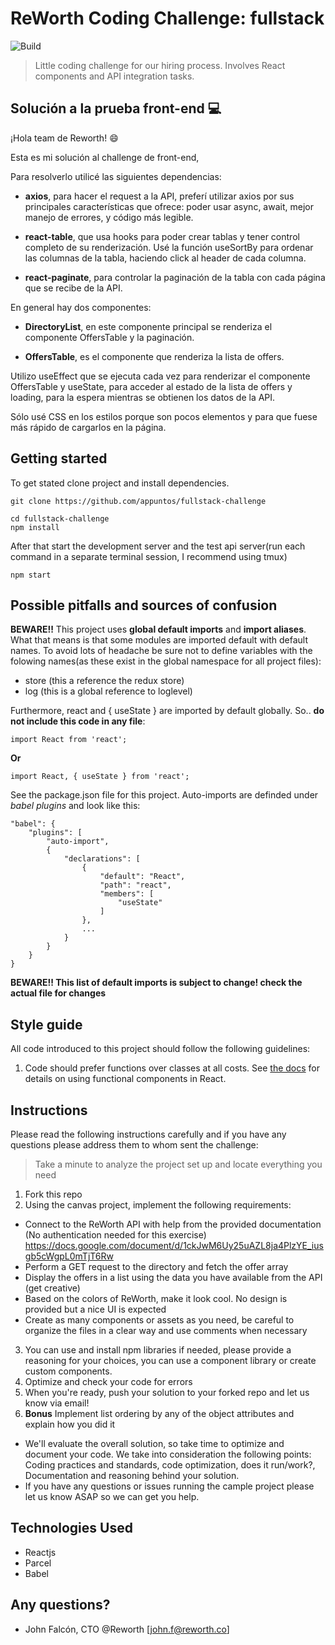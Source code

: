# ReWorth Coding Challenge: fullstack

![Build](https://github.com/reworthrewards/frontend-challenge/workflows/Build/badge.svg?branch=master&event=push)

> Little coding challenge for our hiring process.
> Involves React components and API integration tasks.
## Solución a la prueba front-end 	:computer:
¡Hola team de Reworth! :smile:

Esta es mi solución al challenge de front-end,

Para resolverlo utilicé las siguientes dependencias:

-   **axios**, para hacer el request a la API, preferí utilizar axios por sus principales características que ofrece: poder usar async, await, mejor manejo de errores, y código más legible.

-   **react-table**, que usa hooks para poder crear tablas y tener control completo de su renderización. Usé la función useSortBy para ordenar las columnas de la tabla, haciendo click al header de cada columna.

-   **react-paginate**, para controlar la paginación de la tabla con cada página que se recibe de la API.

En general hay dos componentes: 

-   **DirectoryList**, en este componente principal se renderiza el componente OffersTable y la paginación.

-   **OffersTable**, es el componente que renderiza la lista de offers.

Utilizo useEffect que se ejecuta cada vez para renderizar el componente OffersTable y useState, para acceder al estado de la lista de offers y loading, para la espera mientras se obtienen los datos de la API. 

Sólo usé CSS en los estilos porque son pocos elementos y para que fuese más rápido de cargarlos en la página.

## Getting started

To get stated clone project and install dependencies.

```{.bash}
git clone https://github.com/appuntos/fullstack-challenge
```

```{.bash}
cd fullstack-challenge
npm install
```

After that start the development server and the test api server(run each
command in a separate terminal session, I recommend using tmux)

```{.bash}
npm start
```

## Possible pitfalls and sources of confusion

**BEWARE!!** This project uses **global default imports** and **import
aliases**. What that means is that some modules are imported default
with default names. To avoid lots of headache be sure not to define
variables with the folowing names(as these exist in the global
namespace for all project files):

-   store (this a reference the redux store)
-   log (this is a global reference to loglevel)

Furthermore, react and { useState } are imported by default globally.
So.. **do not include this code in any file**:

```{.javascript org-language="js"}
import React from 'react';
```

**Or**

```{.javascript org-language="js"}
import React, { useState } from 'react';
```

See the package.json file for this project. Auto-imports are definded
under _babel plugins_ and look like this:

```{.javascript org-language="js"}
"babel": {
    "plugins": [
        "auto-import",
        {
            "declarations": [
                {
                    "default": "React",
                    "path": "react",
                    "members": [
                        "useState"
                    ]
                },
                ...
            }
        }
    }
}
```

**BEWARE!! This list of default imports is subject to change! check the actual file for changes**

## Style guide

All code introduced to this project should follow the following
guidelines:

1.  Code should prefer functions over classes at all costs. See [the
    docs](https://reactjs.org/docs/hooks-intro.html) for details on
    using functional components in React.

## Instructions

Please read the following instructions carefully and if you have any questions please address them to whom sent the challenge:

> Take a minute to analyze the project set up and locate everything you need

1.  Fork this repo
2.  Using the canvas project, implement the following requirements:

-   Connect to the ReWorth API with help from the provided documentation (No authentication needed for this exercise) https://docs.google.com/document/d/1ckJwM6Uy25uAZL8ja4PlzYE_iusgb5cWgpL0mTjT6Rw
-   Perform a GET request to the directory and fetch the offer array
-   Display the offers in a list using the data you have available from the API (get creative)
-   Based on the colors of ReWorth, make it look cool. No design is provided but a nice UI is expected
-   Create as many components or assets as you need, be careful to organize the files in a clear way and use comments when necessary

3.  You can use and install npm libraries if needed, please provide a reasoning for your choices, you can use a component library or create custom components.
4.  Optimize and check your code for errors
5.  When you're ready, push your solution to your forked repo and let us know via email!
6.  **Bonus** Implement list ordering by any of the object attributes and explain how you did it

-   We'll evaluate the overall solution, so take time to optimize and document your code. We take into consideration the following points: Coding practices and standards, code optimization, does it run/work?, Documentation and reasoning behind your solution.
-   If you have any questions or issues running the cample project please let us know ASAP so we can get you help.

## Technologies Used

-   Reactjs
-   Parcel
-   Babel

## Any questions?

-   John Falcón, CTO @Reworth [john.f@reworth.co]
